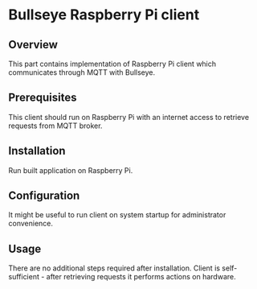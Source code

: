 # Bullseye Raspberry Pi client

## Overview

This part contains implementation of Raspberry Pi client which communicates through
MQTT with Bullseye.

## Prerequisites

This client should run on Raspberry Pi with an internet access to retrieve requests from MQTT broker.

## Installation

Run built application on Raspberry Pi.

## Configuration

It might be useful to run client on system startup for administrator convenience.

## Usage

There are no additional steps required after installation. Client is self-sufficient - after retrieving
requests it performs actions on hardware.
